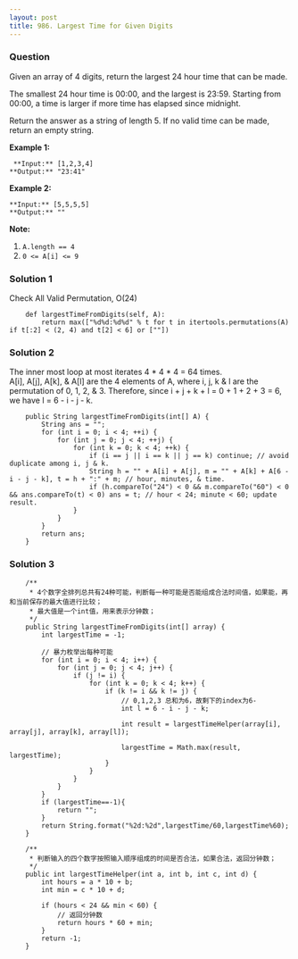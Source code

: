 ```yaml
---
layout: post
title: 986. Largest Time for Given Digits
---
```

### Question
Given an array of 4 digits, return the largest 24 hour time that can be made.

The smallest 24 hour time is 00:00, and the largest is 23:59.  Starting from
00:00, a time is larger if more time has elapsed since midnight.

Return the answer as a string of length 5.  If no valid time can be made,
return an empty string.



 **Example 1:**

    
    
     **Input:** [1,2,3,4]
    **Output:** "23:41"
    

**Example 2:**

    
    
    **Input:** [5,5,5,5]
    **Output:** ""
    



 **Note:**

  1. `A.length == 4`
  2. `0 <= A[i] <= 9`

### Solution 1
Check All Valid Permutation, O(24)

    
    
        def largestTimeFromDigits(self, A):
            return max(["%d%d:%d%d" % t for t in itertools.permutations(A) if t[:2] < (2, 4) and t[2] < 6] or [""])
    


### Solution 2
The inner most loop at most iterates 4 * 4 * 4 = 64 times.  
A[i], A[j], A[k], & A[l] are the 4 elements of A, where i, j, k & l are the
permutation of 0, 1, 2, & 3\. Therefore, since i + j + k + l = 0 + 1 + 2 + 3 =
6, we have l = 6 - i - j - k.

    
    
        public String largestTimeFromDigits(int[] A) {
            String ans = "";
            for (int i = 0; i < 4; ++i) {
                for (int j = 0; j < 4; ++j) {
                    for (int k = 0; k < 4; ++k) {
                        if (i == j || i == k || j == k) continue; // avoid duplicate among i, j & k.
                        String h = "" + A[i] + A[j], m = "" + A[k] + A[6 - i - j - k], t = h + ":" + m; // hour, minutes, & time.
                        if (h.compareTo("24") < 0 && m.compareTo("60") < 0 && ans.compareTo(t) < 0) ans = t; // hour < 24; minute < 60; update result.
                    }
                }
            }
            return ans;
        }
    


### Solution 3
    
    
        /**
         * 4个数字全排列总共有24种可能，判断每一种可能是否能组成合法时间值，如果能，再和当前保存的最大值进行比较；
         * 最大值是一个int值，用来表示分钟数；
         */
        public String largestTimeFromDigits(int[] array) {
            int largestTime = -1;
    
            // 暴力枚举出每种可能
            for (int i = 0; i < 4; i++) {
                for (int j = 0; j < 4; j++) {
                    if (j != i) {
                        for (int k = 0; k < 4; k++) {
                            if (k != i && k != j) {
                                // 0,1,2,3 总和为6，故剩下的index为6-
                                int l = 6 - i - j - k;
    
                                int result = largestTimeHelper(array[i], array[j], array[k], array[l]);
    
                                largestTime = Math.max(result, largestTime);
                            }
                        }
                    }
                }
            }
            if (largestTime==-1){
                return "";
            }
            return String.format("%2d:%2d",largestTime/60,largestTime%60);
        }
    
        /**
         * 判断输入的四个数字按照输入顺序组成的时间是否合法，如果合法，返回分钟数；
         */
        public int largestTimeHelper(int a, int b, int c, int d) {
            int hours = a * 10 + b;
            int min = c * 10 + d;
    
            if (hours < 24 && min < 60) {
                // 返回分钟数
                return hours * 60 + min;
            }
            return -1;
        }
    
    



